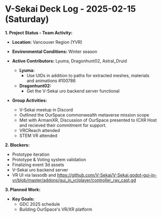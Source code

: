 # V-Sekai Deck Log - 2025-02-15 (Saturday)

**1. Project Status - Team Activity:**

- **Location:** Vancouver Region (YVR)
- **Environmental Conditions:** Winter season
- **Active Contributors:** Lyuma, Dragonhunt02, Astral_Druid

  - **Lyuma:**
    - Use UIDs in addition to paths for extracted meshes, materials and animations #100786
  - **Dragonhunt02:**
    - Get the V-Sekai uro backend server functional

- **Group Activities:**
  - V-Sekai meetup in Discord
  - Outlined the OurSpace commonwealth metaverse mission scope
  - Met with ArmaniXR, Discussion of OurSpace presented to ICXR Host and recieved their commitment for support.
  - VRCReach attended
  - STEM VR attended

**2. Blockers:**

- Prototype iteration
- Prototype & Voting system validation
- Finalizing event 3d assets
- V-Sekai uro backend server
- VR UI via lassodb and <https://github.com/V-Sekai/V-Sekai.godot-gui-in-vr/blob/master/addons/gui_in_vr/player/controller_ray_cast.gd>

**3. Planned Work:**

- **Key Goals:**
  - GDC 2025 schedule
  - Building OurSpace's VR/XR platform
